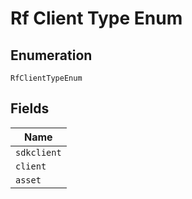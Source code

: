 
# Rf Client Type Enum

## Enumeration

`RfClientTypeEnum`

## Fields

| Name |
|  --- |
| `sdkclient` |
| `client` |
| `asset` |

